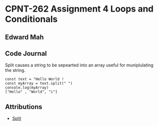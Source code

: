 # CPNT-262 Assignment 4 Loops and Conditionals

## Edward Mah

## Code Journal
Split causes a string to be sepearted into an array useful for muniplulating the string.
```
const text = "Hello World !
const myArray = text.split(" ")
console.log(myArray)
["Hello" , "World", "i"]
```
## Attributions
- [Split](https://www.w3schools.com/jsref/jsref_split.asp)



